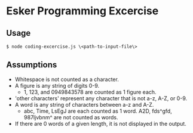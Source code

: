 # Esker Programming Excercise
## Usage
`$ node coding-excercise.js \<path-to-input-file\>`

## Assumptions
* Whitespace is not counted as a character.
* A figure is any string of digits 0-9.
	* 1, 123, and 0949843578 are counted as 1 figure each.
* 'other characters' represent any character that is not a-z, A-Z, or 0-9.
* A word is any string of characters between a-z and A-Z.
	* abc, Time, LsEgJ are each counted as 1 word. A2D, fds^gfd, 987ljvbnm^ are not counted as words.
* If there are 0 words of a given length, it is not displayed in the output.
